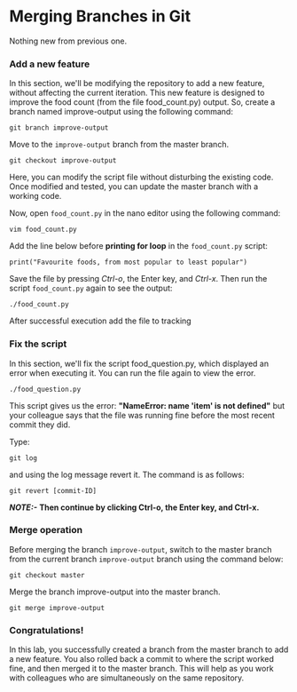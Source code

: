 # Merging Branches in Git

Nothing new from previous one.


### Add a new feature

In this section, we'll be modifying the repository to add a new feature, without affecting the current iteration. This 
new feature is designed to improve the food count (from the file food_count.py) output. So, create a branch named 
improve-output using the following command:

    git branch improve-output

Move to the `improve-output` branch from the master branch.

    git checkout improve-output

Here, you can modify the script file without disturbing the existing code. Once modified and tested, you can update the 
master branch with a working code.

Now, open `food_count.py` in the nano editor using the following command:

    vim food_count.py    

Add the line below before **printing for loop** in the `food_count.py` script:

    print("Favourite foods, from most popular to least popular")

Save the file by pressing *Ctrl-o*, the Enter key, and *Ctrl-x*. Then run the script `food_count.py` again to see the 
output:

    ./food_count.py

After successful execution add the file to tracking

### Fix the script

In this section, we'll fix the script food_question.py, which displayed an error when executing it. You can run the 
file again to view the error.

    ./food_question.py

This script gives us the error: **"NameError: name 'item' is not defined"** but your colleague says that the file was 
running fine before the most recent commit they did.

Type:

    git log

and using the log message revert it. The command is as follows:

    git revert [commit-ID]

***NOTE:-*** **Then continue by clicking Ctrl-o, the Enter key, and Ctrl-x.**

### Merge operation

Before merging the branch `improve-output`, switch to the master branch from the current branch `improve-output` branch 
using the command below:

    git checkout master

Merge the branch improve-output into the master branch.

    git merge improve-output

### Congratulations!

In this lab, you successfully created a branch from the master branch to add a new feature. You also rolled back a 
commit to where the script worked fine, and then merged it to the master branch. This will help as you work with 
colleagues who are simultaneously on the same repository.